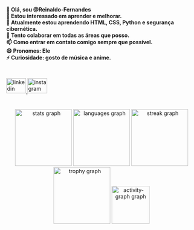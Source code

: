 <br clear="both">

<h4 align="left">👋 Olá, sou @Reinaldo-Fernandes<br>👀 Estou interessado em aprender e melhorar.<br>🌱 Atualmente estou aprendendo HTML, CSS, Python e segurança cibernética.<br>💞️ Tento colaborar em todas as áreas que posso.<br>📫 Como entrar em contato comigo sempre que possível.<br>😄 Pronomes: Ele<br>⚡ Curiosidade: gosto de música e anime.</h4>

###

<br clear="both">

<div align="left">
  <a href="https://www.linkedin.com/in/reinaldo-fernandes-19a9431ba/" target="_blank">
    <img src="https://raw.githubusercontent.com/maurodesouza/profile-readme-generator/master/src/assets/icons/social/linkedin/default.svg" width="52" height="40" alt="linkedin logo"  />
  </a>
  <a href="https://www.instagram.com/reinaldo.f.menezes/" target="_blank">
    <img src="https://raw.githubusercontent.com/maurodesouza/profile-readme-generator/master/src/assets/icons/social/instagram/default.svg" width="52" height="40" alt="instagram logo"  />
  </a>
</div>

###

<br clear="both">

<div align="center">
  <img src="https://github-readme-stats.vercel.app/api?username=Reinaldo-Fernandes&hide_title=true&hide_rank=true&show_icons=true&include_all_commits=true&count_private=true&disable_animations=false&theme=gruvbox_light&locale=pt-br&hide_border=true&order=1" height="150" alt="stats graph"  />
  <img src="https://github-readme-stats.vercel.app/api/top-langs?username=Reinaldo-Fernandes&locale=pt-br&hide_title=false&layout=compact&card_width=320&langs_count=5&theme=gruvbox_light&hide_border=false&order=2" height="150" alt="languages graph"  />
  <img src="https://streak-stats.demolab.com?user=Reinaldo-Fernandes&locale=pt-br&mode=daily&theme=gruvbox_light&hide_border=true&border_radius=5&order=3" height="150" alt="streak graph"  />
  <img src="https://github-profile-trophy.vercel.app?username=Reinaldo-Fernandes&theme=alduin&column=-1&row=1&margin-w=8&margin-h=8&no-bg=true&no-frame=true&order=4" height="150" alt="trophy graph"  />
  <img src="https://github-readme-activity-graph.vercel.app/graph?username=Reinaldo-Fernandes&radius=16&theme=gruvbox&area=true&order=5&hide_border=true&hide_title=true" height="100" alt="activity-graph graph"  />
</div>

###
